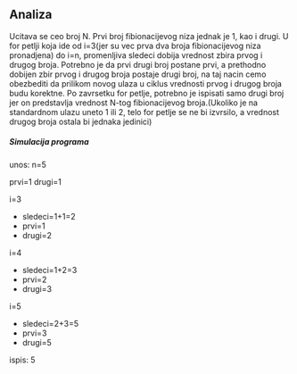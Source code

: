 ## Analiza
Ucitava se ceo broj N. Prvi broj fibionacijevog niza jednak je 1, kao i drugi. U for petlji koja ide od i=3(jer su vec prva dva broja fibionacijevog niza pronadjena) do i=n, promenljiva sledeci dobija vrednost zbira prvog i drugog broja. Potrebno je da prvi drugi broj postane prvi, a prethodno dobijen zbir prvog i drugog broja postaje drugi broj, na taj nacin cemo obezbediti da prilikom novog ulaza u ciklus vrednosti prvog i drugog broja budu korektne.
Po zavrsetku for petlje, potrebno je ispisati samo drugi broj jer on predstavlja vrednost N-tog fibionacijevog broja.(Ukoliko je na standardnom ulazu uneto 1 ili 2, telo for petlje se ne bi izvrsilo, a vrednost drugog broja ostala bi jednaka jedinici)

##### Simulacija programa

unos: n=5

prvi=1 drugi=1

i=3
* sledeci=1+1=2
* prvi=1
* drugi=2

i=4
* sledeci=1+2=3
* prvi=2
* drugi=3

i=5
* sledeci=2+3=5
* prvi=3
* drugi=5

ispis: 5
